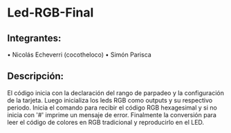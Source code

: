 # Led-RGB-Final

## Integrantes:
• Nicolás Echeverri (cocotheloco)
• Simón Parisca

## Descripción:
El código inicia con la declaración del rango de parpadeo y la configuración de la tarjeta. Luego inicializa los leds RGB como outputs y su respectivo periodo. Inicia el comando para recibir el código RGB hexagesimal y si no inicia con '#' imprime un mensaje de error. Finalmente la conversión para leer el código de colores en RGB tradicional y reproducirlo en el LED.
